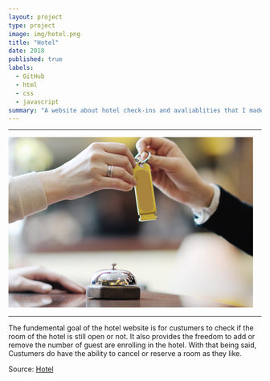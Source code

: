 ```yaml
---
layout: project
type: project
image: img/hotel.png
title: "Hotel"
date: 2018
published: true
labels:
  - GitHub
  - html
  - css
  - javascript
summary: "A website about hotel check-ins and avaliablities that I made in highschool."
---
```

<hr>
<img class="img-fluid" src="../img/hotel1.png">
<hr>
The fundemental goal of the hotel website is for custumers to check if the room of the hotel is still
open or not. It also provides the freedom to add or remove the number of guest are enrolling in the hotel.
With that being said, Custumers do have the ability to cancel or reserve a room as they like.


Source: <a href="https://github.com/HHeOC/hotel"><i class="large github icon "></i>Hotel</a>

